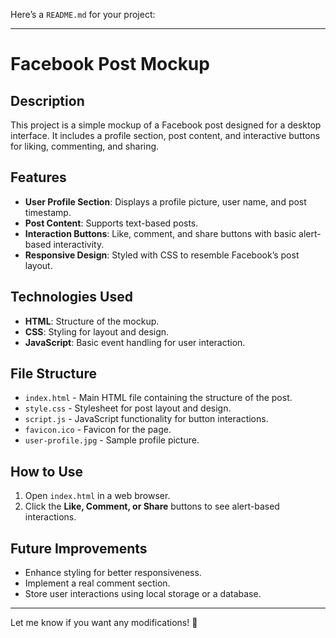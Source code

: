 Here’s a `README.md` for your project:  

---

# Facebook Post Mockup  

## Description  
This project is a simple mockup of a Facebook post designed for a desktop interface. It includes a profile section, post content, and interactive buttons for liking, commenting, and sharing.  

## Features  
- **User Profile Section**: Displays a profile picture, user name, and post timestamp.  
- **Post Content**: Supports text-based posts.  
- **Interaction Buttons**: Like, comment, and share buttons with basic alert-based interactivity.  
- **Responsive Design**: Styled with CSS to resemble Facebook’s post layout.  

## Technologies Used  
- **HTML**: Structure of the mockup.  
- **CSS**: Styling for layout and design.  
- **JavaScript**: Basic event handling for user interaction.  

## File Structure  
- `index.html` - Main HTML file containing the structure of the post.  
- `style.css` - Stylesheet for post layout and design.  
- `script.js` - JavaScript functionality for button interactions.  
- `favicon.ico` - Favicon for the page.  
- `user-profile.jpg` - Sample profile picture.  

## How to Use  
1. Open `index.html` in a web browser.  
2. Click the **Like, Comment, or Share** buttons to see alert-based interactions.  

## Future Improvements  
- Enhance styling for better responsiveness.  
- Implement a real comment section.  
- Store user interactions using local storage or a database.  

---

Let me know if you want any modifications! 🚀